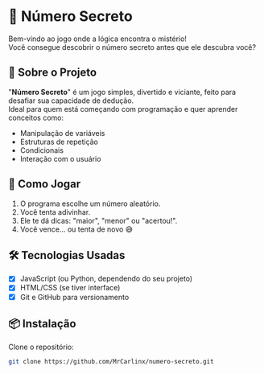 # 🎯 Número Secreto

Bem-vindo ao jogo onde a lógica encontra o mistério!  
Você consegue descobrir o número secreto antes que ele descubra você?

## 🧠 Sobre o Projeto

"**Número Secreto**" é um jogo simples, divertido e viciante, feito para desafiar sua capacidade de dedução.  
Ideal para quem está começando com programação e quer aprender conceitos como:

- Manipulação de variáveis
- Estruturas de repetição
- Condicionais
- Interação com o usuário

## 🚀 Como Jogar

1. O programa escolhe um número aleatório.
2. Você tenta adivinhar.
3. Ele te dá dicas: "maior", "menor" ou "acertou!".
4. Você vence... ou tenta de novo 😅

## 🛠️ Tecnologias Usadas

- [x] JavaScript (ou Python, dependendo do seu projeto)
- [x] HTML/CSS (se tiver interface)
- [x] Git e GitHub para versionamento

## 📦 Instalação

Clone o repositório:

```bash
git clone https://github.com/MrCarlinx/numero-secreto.git

